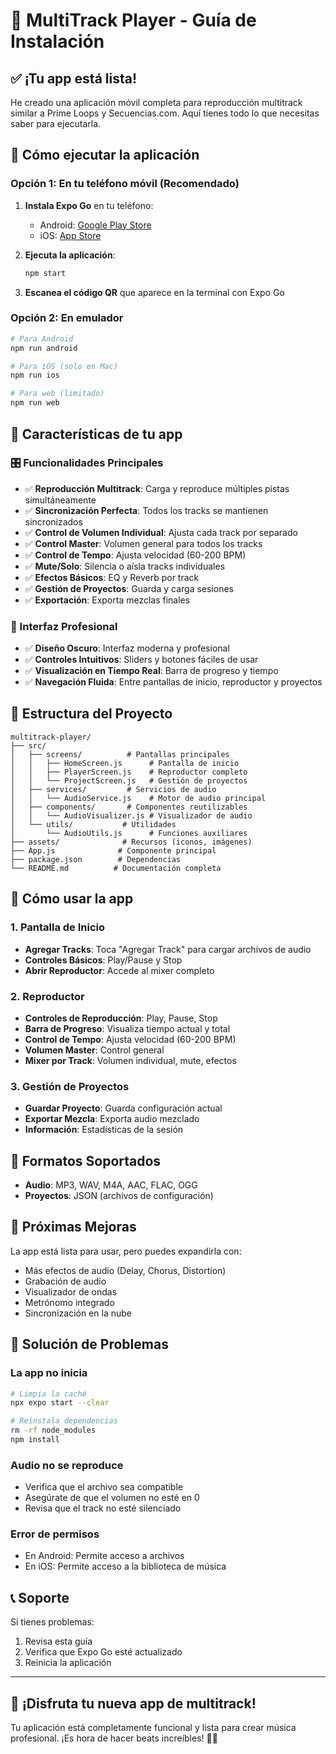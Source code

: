# 🎵 MultiTrack Player - Guía de Instalación

## ✅ ¡Tu app está lista!

He creado una aplicación móvil completa para reproducción multitrack similar a Prime Loops y Secuencias.com. Aquí tienes todo lo que necesitas saber para ejecutarla.

## 🚀 Cómo ejecutar la aplicación

### Opción 1: En tu teléfono móvil (Recomendado)

1. **Instala Expo Go** en tu teléfono:
   - Android: [Google Play Store](https://play.google.com/store/apps/details?id=host.exp.exponent)
   - iOS: [App Store](https://apps.apple.com/app/expo-go/id982107779)

2. **Ejecuta la aplicación**:
   ```bash
   npm start
   ```

3. **Escanea el código QR** que aparece en la terminal con Expo Go

### Opción 2: En emulador

```bash
# Para Android
npm run android

# Para iOS (solo en Mac)
npm run ios

# Para web (limitado)
npm run web
```

## 📱 Características de tu app

### 🎛️ Funcionalidades Principales
- ✅ **Reproducción Multitrack**: Carga y reproduce múltiples pistas simultáneamente
- ✅ **Sincronización Perfecta**: Todos los tracks se mantienen sincronizados
- ✅ **Control de Volumen Individual**: Ajusta cada track por separado
- ✅ **Control Master**: Volumen general para todos los tracks
- ✅ **Control de Tempo**: Ajusta velocidad (60-200 BPM)
- ✅ **Mute/Solo**: Silencia o aísla tracks individuales
- ✅ **Efectos Básicos**: EQ y Reverb por track
- ✅ **Gestión de Proyectos**: Guarda y carga sesiones
- ✅ **Exportación**: Exporta mezclas finales

### 🎨 Interfaz Profesional
- ✅ **Diseño Oscuro**: Interfaz moderna y profesional
- ✅ **Controles Intuitivos**: Sliders y botones fáciles de usar
- ✅ **Visualización en Tiempo Real**: Barra de progreso y tiempo
- ✅ **Navegación Fluida**: Entre pantallas de inicio, reproductor y proyectos

## 📂 Estructura del Proyecto

```
multitrack-player/
├── src/
│   ├── screens/          # Pantallas principales
│   │   ├── HomeScreen.js      # Pantalla de inicio
│   │   ├── PlayerScreen.js    # Reproductor completo
│   │   └── ProjectScreen.js   # Gestión de proyectos
│   ├── services/         # Servicios de audio
│   │   └── AudioService.js    # Motor de audio principal
│   ├── components/       # Componentes reutilizables
│   │   └── AudioVisualizer.js # Visualizador de audio
│   └── utils/           # Utilidades
│       └── AudioUtils.js      # Funciones auxiliares
├── assets/              # Recursos (iconos, imágenes)
├── App.js              # Componente principal
├── package.json        # Dependencias
└── README.md          # Documentación completa
```

## 🎵 Cómo usar la app

### 1. Pantalla de Inicio
- **Agregar Tracks**: Toca "Agregar Track" para cargar archivos de audio
- **Controles Básicos**: Play/Pause y Stop
- **Abrir Reproductor**: Accede al mixer completo

### 2. Reproductor
- **Controles de Reproducción**: Play, Pause, Stop
- **Barra de Progreso**: Visualiza tiempo actual y total
- **Control de Tempo**: Ajusta velocidad (60-200 BPM)
- **Volumen Master**: Control general
- **Mixer por Track**: Volumen individual, mute, efectos

### 3. Gestión de Proyectos
- **Guardar Proyecto**: Guarda configuración actual
- **Exportar Mezcla**: Exporta audio mezclado
- **Información**: Estadísticas de la sesión

## 🔧 Formatos Soportados

- **Audio**: MP3, WAV, M4A, AAC, FLAC, OGG
- **Proyectos**: JSON (archivos de configuración)

## 🎯 Próximas Mejoras

La app está lista para usar, pero puedes expandirla con:
- Más efectos de audio (Delay, Chorus, Distortion)
- Grabación de audio
- Visualizador de ondas
- Metrónomo integrado
- Sincronización en la nube

## 🐛 Solución de Problemas

### La app no inicia
```bash
# Limpia la caché
npx expo start --clear

# Reinstala dependencias
rm -rf node_modules
npm install
```

### Audio no se reproduce
- Verifica que el archivo sea compatible
- Asegúrate de que el volumen no esté en 0
- Revisa que el track no esté silenciado

### Error de permisos
- En Android: Permite acceso a archivos
- En iOS: Permite acceso a la biblioteca de música

## 📞 Soporte

Si tienes problemas:
1. Revisa esta guía
2. Verifica que Expo Go esté actualizado
3. Reinicia la aplicación

---

## 🎉 ¡Disfruta tu nueva app de multitrack!

Tu aplicación está completamente funcional y lista para crear música profesional. ¡Es hora de hacer beats increíbles! 🎵🔥

